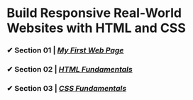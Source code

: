 # Build Responsive Real-World Websites with HTML and CSS

### ✔ Section 01 | [_**My First Web Page**_ ](01-My-First-Web-Page)

### ✔ Section 02 | [_**HTML Fundamentals**_](02-HTML-Fundamentals/)

### ✔ Section 03 | [_**CSS Fundamentals**_](03-CSS-Fundamentals/)
